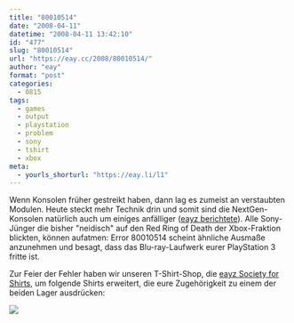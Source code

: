 ```yaml
---
title: "80010514"
date: "2008-04-11"
datetime: "2008-04-11 13:42:10"
id: "477"
slug: "80010514"
url: "https://eay.cc/2008/80010514/"
author: "eay"
format: "post"
categories:
  - 0815
tags:
  - games
  - output
  - playstation
  - problem
  - sony
  - tshirt
  - xbox
meta:
  - yourls_shorturl: "https://eay.li/l1"
---
```


Wenn Konsolen früher gestreikt haben, dann lag es zumeist an verstaubten Modulen. Heute steckt mehr Technik drin und somit sind die NextGen-Konsolen natürlich auch um einiges anfälliger ([eayz berichtete](//eay.cc/2008/low-end-konsolen/)). Alle Sony-Jünger die bisher "neidisch" auf den Red Ring of Death der Xbox-Fraktion blickten, können aufatmen: Error 80010514 scheint ähnliche Ausmaße anzunehmen und besagt, dass das Blu-ray-Laufwerk eurer PlayStation 3 fritte ist.

Zur Feier der Fehler haben wir unseren T-Shirt-Shop, die [eayz Society for Shirts](http://eayz.spreadshirt.net/), um folgende Shirts erweitert, die eure Zugehörigkeit zu einem der beiden Lager ausdrücken:

[![](/uploads/2008/teamshirt.jpg)](http://eayz.spreadshirt.net/)

